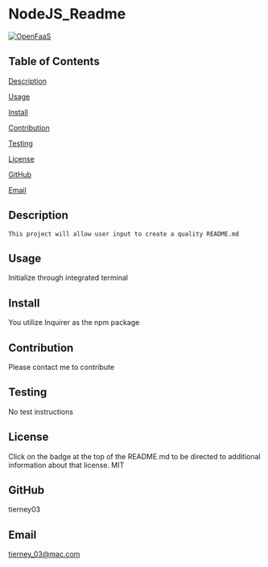 # NodeJS_Readme
[![OpenFaaS](https://img.shields.io/badge/openfaas-cloud-blue.svg)](https://www.openfaas.com)

## Table of Contents
  
  [Description](#Description)
  
  [Usage](#Usage)

  [Install](#Install)
  
  [Contribution](#Contribution)

  [Testing](#Testing)

  [License](#License)

  [GitHub](#Github)

  [Email](#Email)


  ## Description
    This project will allow user input to create a quality README.md

  ## Usage
  Initialize through integrated terminal

  ## Install
  You utilize Inquirer as the npm package
  
  ## Contribution
  Please contact me to contribute

  ## Testing
  No test instructions

  ## License

  Click on the badge at the top of the README.md to be directed to additional information about that license.
  MIT

  ## GitHub

  tierney03

  ## Email

  tierney_03@mac.com

